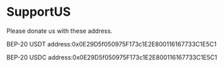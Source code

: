 # SupportUS

Please donate us with these address.

BEP-20 USDT address:0x0E29D5f050975F173c1E2E800116167733C1E5C1

BEP-20 USDC address:0x0E29D5f050975F173c1E2E800116167733C1E5C1
